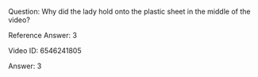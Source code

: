 Question: Why did the lady hold onto the plastic sheet in the middle of the video?

Reference Answer: 3

Video ID: 6546241805

Answer: 3

